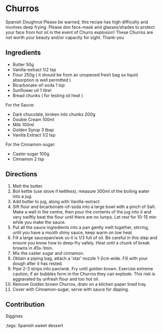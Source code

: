 # Churros

Spanish Doughnut
Please be warned, this recipe has high difficulty and involves deep frying. Please don face-mask and glasses/shades to protect your face from hot oil in the event of Churro explosion! These Churros are not worth your beauty and/or capacity for sight. Thank-you

## Ingredients

- Butter 50g
- Vanilla-extract 1/2 tsp
- Flour 250g ( it should be from an unopened fresh bag so liquid absorption is well permitted )
- Bicarbonate-of-soda 1 tsp
- Sunflower oil 1 litre!
- Bread chunks ( for testing oil heat )

For the Sauce:
- Dark chocolate, broken into chunks 200g
- Double Cream 100ml
- Milk 100ml
- Golden Syrup 3 tbsp
- Vanilla Extract 1/2 tsp

For the Cinnamon-sugar:
- Caster sugar 100g
- Cinnamon 2 tsp

## Directions

1. Melt the butter.
2. Boil kettle (use stove if kettless), measure 300ml of the boiling water into a jug.
3. Add butter to jug, along with Vanilla-extract.
4. Sift flour and bicarbonate-of-soda into a large bowl with a pinch of Salt. Make a well in the centre, then pour the contents of the jug into it and very swiftly beat the flour until there are no lumps. Let rest for 10-15 min while you make the sauce.
5. Put all the sauce ingredients into a pan gently melt together, stirring, until you have a mooth shiny sauce, keep warm on low heat.
6. Fill a large saucepan/wok so it is 1/3 full of oil. Be careful in this step and ensure you know how to deep-fry safely. Heat until a chunk of break browns in 45s-1min.
7. Mix the caster sugar and cinnamon.
8. Obtain a piping bag, attach a 'star' nozzle 1-2cm wide. Fill with your dough after it has rested.
9. Pipe 2-3 strips into pan/wok. Fry until golden brown. Exercise extreme caution, if air bubbles form in the Churros they can explode. This risk is aggravated by unfresh flour and too hot oil.
10. Remove Golden brown Churros, drain on a kitchen paper lined tray.
11. Cover with Cinnamon-sugar, serve with sauce for dipping.

## Contribution

Siggines

;tags: Spanish sweet dessert
